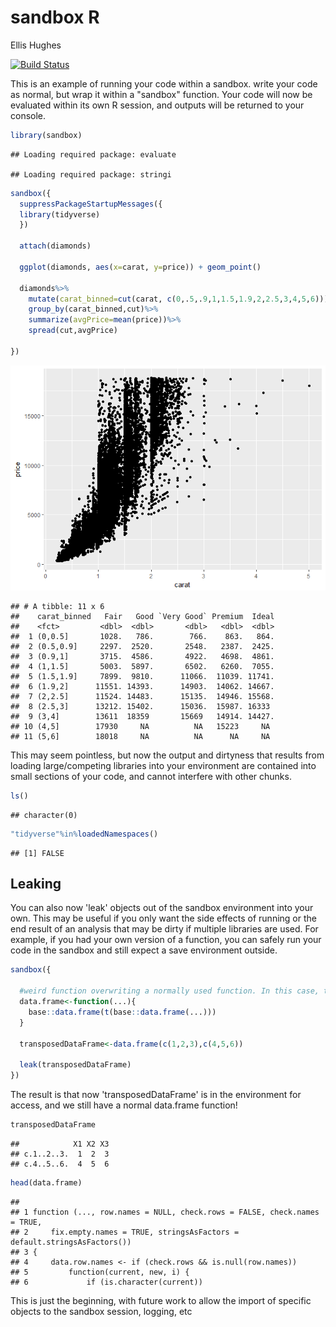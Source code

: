 sandbox R
================
Ellis Hughes

[![Build Status](https://travis-ci.org/thebioengineer/sandbox.svg?branch=master)](https://travis-ci.org/thebioengineer/sandbox)

This is an example of running your code within a sandbox. write your code as normal, but wrap it within a "sandbox" function. Your code will now be evaluated within its own R session, and outputs will be returned to your console.

``` r
library(sandbox)
```

    ## Loading required package: evaluate

    ## Loading required package: stringi

``` r
sandbox({
  suppressPackageStartupMessages({
  library(tidyverse)
  })
  
  attach(diamonds)
  
  ggplot(diamonds, aes(x=carat, y=price)) + geom_point()
  
  diamonds%>%
    mutate(carat_binned=cut(carat, c(0,.5,.9,1,1.5,1.9,2,2.5,3,4,5,6)))%>%
    group_by(carat_binned,cut)%>%
    summarize(avgPrice=mean(price))%>%
    spread(cut,avgPrice)
  
})
```

![](sandbox_files/figure-markdown_github/sandbox-1.png)

    ## # A tibble: 11 x 6
    ##    carat_binned   Fair   Good `Very Good` Premium  Ideal
    ##    <fct>         <dbl>  <dbl>       <dbl>   <dbl>  <dbl>
    ##  1 (0,0.5]       1028.   786.        766.    863.   864.
    ##  2 (0.5,0.9]     2297.  2520.       2548.   2387.  2425.
    ##  3 (0.9,1]       3715.  4586.       4922.   4698.  4861.
    ##  4 (1,1.5]       5003.  5897.       6502.   6260.  7055.
    ##  5 (1.5,1.9]     7899.  9810.      11066.  11039. 11741.
    ##  6 (1.9,2]      11551. 14393.      14903.  14062. 14667.
    ##  7 (2,2.5]      11524. 14483.      15135.  14946. 15568.
    ##  8 (2.5,3]      13212. 15402.      15036.  15987. 16333 
    ##  9 (3,4]        13611  18359       15669   14914. 14427.
    ## 10 (4,5]        17930     NA          NA   15223     NA 
    ## 11 (5,6]        18018     NA          NA      NA     NA

This may seem pointless, but now the output and dirtyness that results from loading large/competing libraries into your environment are contained into small sections of your code, and cannot interfere with other chunks.

``` r
ls()
```

    ## character(0)

``` r
"tidyverse"%in%loadedNamespaces()
```

    ## [1] FALSE

Leaking
-------

You can also now 'leak' objects out of the sandbox environment into your own. This may be useful if you only want the side effects of running or the end result of an analysis that may be dirty if multiple libraries are used. For example, if you had your own version of a function, you can safely run your code in the sandbox and still expect a save environment outside.

``` r
sandbox({

  #weird function overwriting a normally used function. In this case, transposing a data.frame
  data.frame<-function(...){
    base::data.frame(t(base::data.frame(...)))
  }

  transposedDataFrame<-data.frame(c(1,2,3),c(4,5,6))
  
  leak(transposedDataFrame)
})
```

The result is that now 'transposedDataFrame' is in the environment for access, and we still have a normal data.frame function!

``` r
transposedDataFrame
```

    ##            X1 X2 X3
    ## c.1..2..3.  1  2  3
    ## c.4..5..6.  4  5  6

``` r
head(data.frame)
```

    ##                                                                              
    ## 1 function (..., row.names = NULL, check.rows = FALSE, check.names = TRUE,   
    ## 2     fix.empty.names = TRUE, stringsAsFactors = default.stringsAsFactors()) 
    ## 3 {                                                                          
    ## 4     data.row.names <- if (check.rows && is.null(row.names))                
    ## 5         function(current, new, i) {                                        
    ## 6             if (is.character(current))

This is just the beginning, with future work to allow the import of specific objects to the sandbox session, logging, etc
